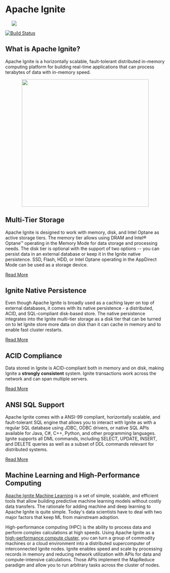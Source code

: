 # Apache Ignite

<a href="https://ignite.apache.org/"><img src="https://github.com/apache/ignite-website/blob/master/images/ignite_logo_full.svg" hspace="20"/></a>

[![Build Status](https://travis-ci.org/apache/ignite.svg?branch=master)](https://travis-ci.org/apache/ignite)


## What is Apache Ignite?

Apache Ignite is a horizontally scalable, fault-tolerant distributed in-memory computing platform for building real-time applications that can process terabytes of data with in-memory speed.

<p align="center">
    <a href="https://ignite.apache.org">
        <img src="https://github.com/apache/ignite-website/blob/master/images/png-diagrams/ignite_cluster.png" width="400px"/>
    </a>
</p>

## Multi-Tier Storage

Apache Ignite is designed to work with memory, disk, and Intel Optane as active storage tiers. The memory tier allows using DRAM and Intel® Optane™ operating in the Memory Mode for data storage and processing needs. The disk tier is optional with the support of two options -- you can persist data in an external database or keep it in the Ignite native persistence. SSD, Flash, HDD, or Intel Optane operating in the AppDirect Mode can be used as a storage device.

[Read More](https://ignite.apache.org/arch/multi-tier-storage.html)

## Ignite Native Persistence

Even though Apache Ignite is broadly used as a caching layer on top of external databases, it comes with its native persistence - a distributed, ACID, and SQL-compliant disk-based store. The native persistence integrates into the Ignite multi-tier storage as a disk tier that can be turned on to let Ignite store more data on disk than it can cache in memory and to enable fast cluster restarts.

[Read More](https://ignite.apache.org/arch/persistence.html)

## ACID Compliance
Data stored in Ignite is ACID-compliant both in memory and on disk, making Ignite a **strongly consistent** system. Ignite transactions work across the network and can span multiple servers.

[Read More](https://ignite.apache.org/features/transactions.html)

## ANSI SQL Support
Apache Ignite comes with a ANSI-99 compliant, horizontally scalable, and fault-tolerant SQL engine that allows you to interact with Ignite as with a regular SQL database using JDBC, ODBC drivers, or native SQL APIs available for Java, C#, C++, Python, and other programming languages. Ignite supports all DML commands, including SELECT, UPDATE, INSERT, and DELETE queries as well as a subset of DDL commands relevant for distributed systems.

[Read More](https://ignite.apache.org/features/sql.html)

## Machine Learning and High-Performance Computing
[Apache Ignite Machine Learning](https://ignite.apache.org/features/machinelearning.html) is a set of simple, scalable, and efficient tools that allow building predictive machine learning models without costly data transfers. The rationale for adding machine and deep learning to Apache Ignite is quite simple. Today's data scientists have to deal with two major factors that keep ML from mainstream adoption.

High-performance computing (HPC) is the ability to process data and perform complex calculations at high speeds. Using Apache Ignite as a [high-performance compute cluster](https://ignite.apache.org/use-cases/hpc.html), you can turn a group of commodity machines or a cloud environment into a distributed supercomputer of interconnected Ignite nodes. Ignite enables speed and scale by processing records in memory and reducing network utilization with APIs for data and compute-intensive calculations. Those APIs implement the MapReduce paradigm and allow you to run arbitrary tasks across the cluster of nodes.


